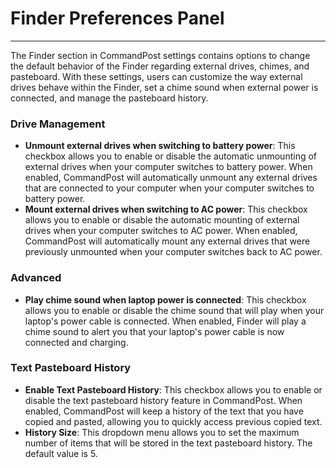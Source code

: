 # Finder Preferences Panel
---

The Finder section in CommandPost settings contains options to change the default behavior of the Finder regarding external drives, chimes, and pasteboard. With these settings, users can customize the way external drives behave within the Finder, set a chime sound when external power is connected, and manage the pasteboard history.

### Drive Management
- **Unmount external drives when switching to battery power**: This checkbox allows you to enable or disable the automatic unmounting of external drives when your computer switches to battery power. When enabled, CommandPost will automatically unmount any external drives that are connected to your computer when your computer switches to battery power.
- **Mount external drives when switching to AC power**: This checkbox allows you to enable or disable the automatic mounting of external drives when your computer switches to AC power. When enabled, CommandPost will automatically mount any external drives that were previously unmounted when your computer switches back to AC power.

### Advanced
- **Play chime sound when laptop power is connected**: This checkbox allows you to enable or disable the chime sound that will play when your laptop's power cable is connected. When enabled, Finder will play a chime sound to alert you that your laptop's power cable is now connected and charging.

### Text Pasteboard History
- **Enable Text Pasteboard History**: This checkbox allows you to enable or disable the text pasteboard history feature in CommandPost. When enabled, CommandPost will keep a history of the text that you have copied and pasted, allowing you to quickly access previous copied text.
- **History Size**: This dropdown menu allows you to set the maximum number of items that will be stored in the text pasteboard history. The default value is 5.
